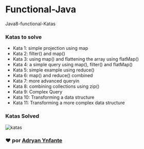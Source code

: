 # Functional-Java
Java8-functional-Katas

### Katas to solve
- Kata 1: simple projection using map
- Kata 2: filter() and map()
- Kata 3: using map() and flattening the array using flatMap()
- Kata 4: a simple query using map(), filter() and flatMap()
- Kata 5: simple example using reduce()
- Kata 6: map() and reduce() combined
- Kata 7: more advanced queryin
- Kata 8: combining collections using zip()
- Kata 9: Complex Query
- Kata 10: Transforming a data structure
- Kata 11: Transforming a more complex data structure

### Katas Solved
![katas](https://user-images.githubusercontent.com/92740455/170403753-66d86c33-0cb4-4fec-886c-1a0c8ac0b234.jpg)


### ❤️ por  [Adryan Ynfante](https://github.com/HelloStan13)
